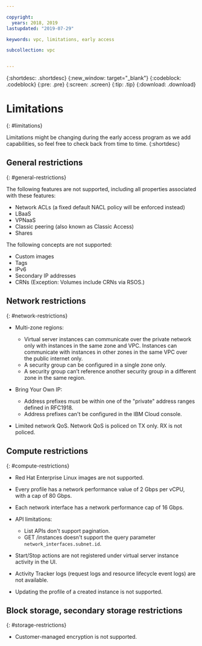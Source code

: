 ```yaml
---

copyright:
  years: 2018, 2019
lastupdated: "2019-07-29"

keywords: vpc, limitations, early access

subcollection: vpc


---
```


{:shortdesc: .shortdesc}
{:new_window: target="_blank"}
{:codeblock: .codeblock}
{:pre: .pre}
{:screen: .screen}
{:tip: .tip}
{:download: .download}


# Limitations
{: #limitations}

Limitations might be changing during the early access program as we add capabilities, so feel free to check back from time to time.
{:shortdesc}

## General restrictions
{: #general-restrictions}

The following features are not supported, including all properties associated with these features:
* Network ACLs (a fixed default NACL policy will be enforced instead)
* LBaaS
* VPNaaS
* Classic peering (also known as Classic Access)
* Shares

The following concepts are not supported:
* Custom images
* Tags
* IPv6
* Secondary IP addresses
* CRNs (Exception: Volumes include CRNs via RSOS.)


## Network restrictions
{: #network-restrictions}

* Multi-zone regions: 
  * Virtual server instances can communicate over the private network only with instances in the same zone and VPC. Instances can communicate with instances in other zones in the same VPC over the public internet only.
  * A security group can be configured in a single zone only. 
  * A security group can’t reference another security group in a different zone in the same region.

* Bring Your Own IP:
   * Address prefixes must be within one of the "private" address ranges defined in RFC1918.
   * Address prefixes can't be configured in the IBM Cloud console.

* Limited network QoS. Network QoS is policed on TX only. RX is not policed.


## Compute restrictions
{: #compute-restrictions}

* Red Hat Enterprise Linux images are not supported.
* Every profile has a network performance value of 2 Gbps per vCPU, with a cap of 80 Gbps.

* Each network interface has a network performance cap of 16 Gbps.

* API limitations:
  * List APIs don't support pagination. 
  * GET /instances doesn't support the query parameter `network_interfaces.subnet.id`.
* Start/Stop actions are not registered under virtual server instance activity in the UI.
* Activity Tracker logs (request logs and resource lifecycle event logs) are not available.
* Updating the profile of a created instance is not supported.

## Block storage, secondary storage restrictions
{: #storage-restrictions}

* Customer-managed encryption is not supported.
